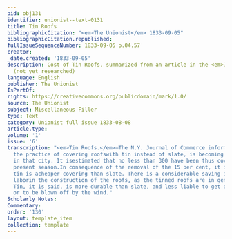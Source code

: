 ```yaml
---
pid: obj131
identifier: unionist--text-0131
title: Tin Roofs
bibliographicCitation: "<em>The Unionist</em> 1833-09-05"
bibliographicCitation.republished: 
fullIssueSequenceNumber: 1833-09-05 p.04.57
creator: 
_date.created: '1833-09-05'
description: Cost of Tin Roofs, summarized from an article in the <em>Journal of Commerce</em>
  (not yet researched)
language: English
publisher: The Unionist
IsPartOf: 
rights: https://creativecommons.org/publicdomain/mark/1.0/
source: The Unionist
subject: Miscellaneous Filler
type: Text
category: Unionist full issue 1833-08-08
article.type: 
volume: '1'
issue: '6'
transcription: "<em>Tin Roofs.</em>—The N.Y. Journal of Commerce informs us, that
  the practice of covering roofswith tin instead of slate, is becoming quite extensive
  in that city. It isestimated that no less than 300 have been thus covered [in] the
  present season.In consequence of the removal of the 15 per cent, it is stated that
  tin is acheaper covering than slate. There is a considerable saving in timber and
  laborin the construction of the roofs, as the tinned roofs are in general nearlyflat.
  Tin, it is said, is more durable than slate, and less liable to get out ofplace
  or to be blown off by the wind."
Scholarly Notes: 
Commentary: 
order: '130'
layout: template_item
collection: template
---
```

